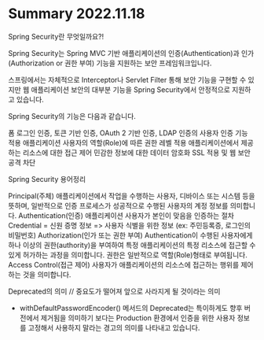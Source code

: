 # Summary 2022.11.18

Spring Security란 무엇일까요?!


Spring Security는 Spring MVC 기반 애플리케이션의 인증(Authentication)과 인가(Authorization or 권한 부여) 기능을 지원하는 보안 프레임워크입니다.

스프링에서는 자체적으로 Interceptor나 Servlet Filter 통해 보안 기능을 구현할 수 있지만 웹 애플리케이션 보안의 대부분 기능을 Spring Security에서 안정적으로 지원하고 있습니다.



Spring Security의 기능은 다음과 같습니다.

폼 로그인 인증, 토큰 기반 인증, OAuth 2 기반 인증, LDAP 인증의 사용자 인증 기능 적용
애플리케이션 사용자의 역할(Role)에 따른 권한 레벨 적용
애플리케이션에서 제공하는 리소스에 대한 접근 제어
민감한 정보에 대한 데이터 암호화
SSL 적용 및 웹 보안 공격 차단


Spring Security 용어정리


Principal(주체)
애플리케이션에서 작업을 수행하는 사용자, 디바이스 또는 시스템 등을 뜻하며, 일반적으로 인증 프로세스가 성공적으로 수행된 사용자의 계정 정보를 의미합니다.
Authentication(인증)
애플리케이션 사용자가 본인이 맞음을 인증하는 절차
Credential = 신원 증명 정보 => 사용자 식별을 위한 정보 (ex: 주민등록증, 로그인의 비밀번호)
Authorization(인가 또는 권한 부여)
Authentication이 수행된 사용자에게 하나 이상의 권한(authority)을 부여하여 특정 애플리케이션의 특정 리소스에 접근할 수 있게 허가하는 과정을 의미합니다.
권한은 일반적으로 역할(Role)형태로 부여됩니다.
Access Control(접근 제어)
사용자가 애플리케이션의 리소스에 접근하는 행위를 제어하는 것을 의미합니다.

Deprecated의 의미 // 중요도가 떨어져 앞으로 사라지게 될 것이라는 의미
 - withDefaultPasswordEncoder() 메서드의 Deprecated는 특이하게도 향후 버전에서 제거됨을 의미하기 보다는 Production 환경에서 인증을 위한 사용자 정보를 고정해서 사용하지 말라는 경고의 의미를 나타내고 있습니다. 